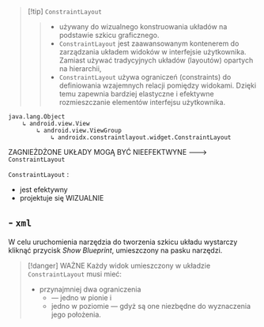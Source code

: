 
>[!tip] `ConstraintLayout`
>> - używany do wizualnego konstruowania układów na podstawie szkicu graficznego.
>> - `ConstraintLayout` jest zaawansowanym kontenerem do zarządzania układem widoków w interfejsie użytkownika. Zamiast używać tradycyjnych układów (layoutów) opartych na hierarchii,
>> - `ConstraintLayout` używa ograniczeń (constraints) do definiowania wzajemnych relacji pomiędzy widokami. Dzięki temu zapewnia bardziej elastyczne i efektywne rozmieszczanie elementów interfejsu użytkownika.

```
java.lang.Object
    ↳ android.view.View
        ↳ android.view.ViewGroup
            ↳ androidx.constraintlayout.widget.ConstraintLayout

```

ZAGNIEŻDŻONE UKŁADY MOGĄ BYĆ NIEEFEKTWYNE ---> `ConstraintLayout`


`ConstraintLayout` :
- jest efektywny
- projektuje się WIZUALNIE

##  - `xml`
W celu uruchomienia narzędzia do tworzenia szkicu układu wystarczy kliknąć przycisk *Show Blueprint*, umieszczony na pasku narzędzi.

>[!danger] WAŻNE
>Każdy widok umieszczony w układzie `ConstraintLayout` musi mieć:
> - przynajmniej dwa ograniczenia 
> 	- — jedno w pionie i 
> 	- jedno w poziomie — 
> gdyż są one niezbędne do wyznaczenia jego położenia.
















